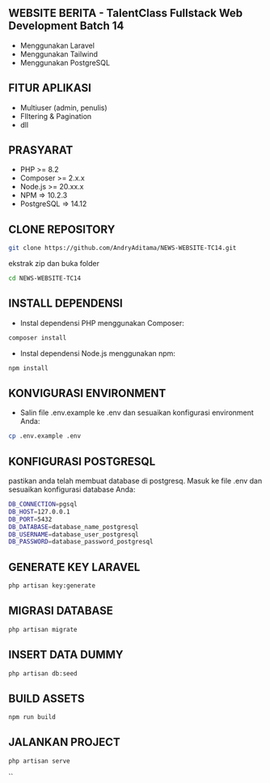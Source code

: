 ## WEBSITE BERITA - TalentClass Fullstack Web Development Batch 14
- Menggunakan Laravel
- Menggunakan Tailwind
- Menggunakan PostgreSQL

## FITUR APLIKASI
- Multiuser (admin, penulis)
- FIltering & Pagination
- dll

## PRASYARAT
- PHP >= 8.2
- Composer >= 2.x.x
- Node.js >= 20.xx.x
- NPM => 10.2.3
- PostgreSQL => 14.12

## CLONE REPOSITORY
```sh
git clone https://github.com/AndryAditama/NEWS-WEBSITE-TC14.git
```
ekstrak zip dan buka folder
```sh
cd NEWS-WEBSITE-TC14
```
## INSTALL DEPENDENSI
- Instal dependensi PHP menggunakan Composer:
```sh
composer install
```
- Instal dependensi Node.js menggunakan npm:
```sh
npm install
```

## KONVIGURASI ENVIRONMENT
- Salin file .env.example ke .env dan sesuaikan konfigurasi environment Anda:
```sh
cp .env.example .env
```

## KONFIGURASI POSTGRESQL
pastikan anda telah membuat database di postgresq. Masuk ke file .env dan sesuaikan konfigurasi database Anda:
```sh
DB_CONNECTION=pgsql
DB_HOST=127.0.0.1
DB_PORT=5432
DB_DATABASE=database_name_postgresql
DB_USERNAME=database_user_postgresql
DB_PASSWORD=database_password_postgresql
```

## GENERATE KEY LARAVEL
```sh
php artisan key:generate
```

## MIGRASI DATABASE
```sh
php artisan migrate
```

## INSERT DATA DUMMY
```sh
php artisan db:seed
```
## BUILD ASSETS
```sh
npm run build
```
## JALANKAN PROJECT
```sh
php artisan serve
```
``
